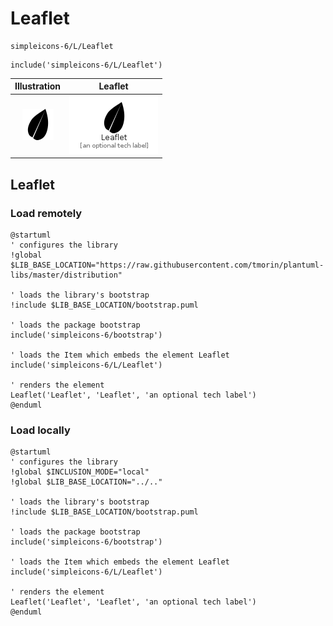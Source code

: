 # Leaflet


```text
simpleicons-6/L/Leaflet
```

```text
include('simpleicons-6/L/Leaflet')
```



| Illustration | Leaflet |
| :---: | :---: |
| ![illustration for Illustration](../../simpleicons-6/L/Leaflet.png) | ![illustration for Leaflet](../../simpleicons-6/L/Leaflet.Local.png) |




## Leaflet

### Load remotely
```plantuml
@startuml
' configures the library
!global $LIB_BASE_LOCATION="https://raw.githubusercontent.com/tmorin/plantuml-libs/master/distribution"

' loads the library's bootstrap
!include $LIB_BASE_LOCATION/bootstrap.puml

' loads the package bootstrap
include('simpleicons-6/bootstrap')

' loads the Item which embeds the element Leaflet
include('simpleicons-6/L/Leaflet')

' renders the element
Leaflet('Leaflet', 'Leaflet', 'an optional tech label')
@enduml
```

### Load locally
```plantuml
@startuml
' configures the library
!global $INCLUSION_MODE="local"
!global $LIB_BASE_LOCATION="../.."

' loads the library's bootstrap
!include $LIB_BASE_LOCATION/bootstrap.puml

' loads the package bootstrap
include('simpleicons-6/bootstrap')

' loads the Item which embeds the element Leaflet
include('simpleicons-6/L/Leaflet')

' renders the element
Leaflet('Leaflet', 'Leaflet', 'an optional tech label')
@enduml
```

